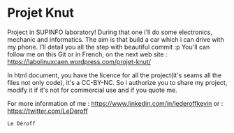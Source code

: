 Projet Knut
===========

Project in SUPINFO laboratory!
During that one i'll do some electronics, mechanic and informatics.
The aim is that build a car which i can drive with my phone.
I'll detail you all the step with beautiful commit :p
You'll can follow me on this Git or in French, on the next web site : https://labolinuxcaen.wordpress.com/projet-knut/

In html document, you have the licence for all the project(it's seams all the files not only code), it's a CC-BY-NC. 
So i authorize you to share my project, modify it if it's not for commercial use and if you quote me.

For more information of me : https://www.linkedin.com/in/lederoffkevin
or : https://twitter.com/LeDeroff

	Le Déroff
